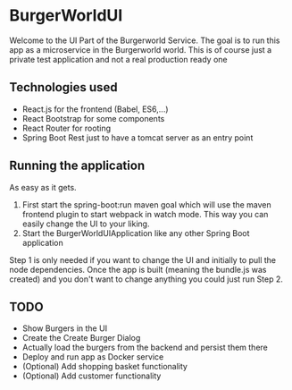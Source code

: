 # BurgerWorldUI

Welcome to the UI Part of the Burgerworld Service. The goal is to run this app as a microservice in
the Burgerworld world. This is of course just a private test application and not a real production ready one

## Technologies used
* React.js for the frontend (Babel, ES6,...)
* React Bootstrap for some components
* React Router for rooting
* Spring Boot Rest just to have a tomcat server as an entry point

## Running the application
As easy as it gets.
1. First start the spring-boot:run maven goal which will use the maven frontend plugin 
to start webpack in watch mode. This way you can easily change the UI to your liking.
2. Start the BurgerWorldUIApplication like any other Spring Boot application

Step 1 is only needed if you want to change the UI and initially to pull the node dependencies.
Once the app is built (meaning the bundle.js was created) and you don't want to change anything 
you could just run Step 2.

## TODO
* Show Burgers in the UI
* Create the Create Burger Dialog
* Actually load the burgers from the backend and persist them there
* Deploy and run app as Docker service
* (Optional) Add shopping basket functionality
* (Optional) Add customer functionality